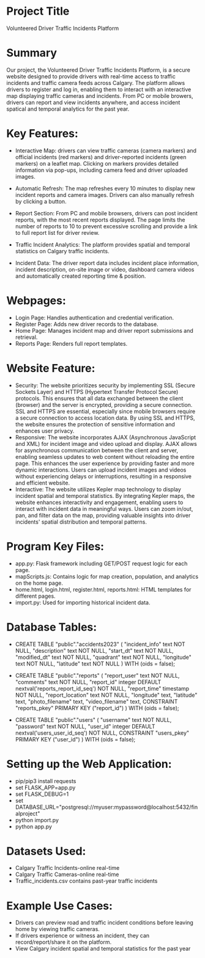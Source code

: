 

# Project Title
Volunteered Driver Traffic Incidents Platform

# Summary
Our project, the Volunteered Driver Traffic Incidents Platform, is a secure website designed to provide drivers with real-time access to traffic incidents and traffic camera feeds across Calgary. The platform allows drivers to register and log in, enabling them to interact with an interactive map displaying traffic cameras and incidents. From PC or mobile browers, drivers can report and view incidents anywhere, and access incident spatical and temporal analytics for the past year.

# Key Features:
* Interactive Map: drivers can view traffic cameras (camera markers) and official incidents (red markers) and driver-reported incidents (green markers) on a leaflet map. Clicking on markers provides detailed information via pop-ups, including camera feed and driver uploaded images.

* Automatic Refresh: The map refreshes every 10 minutes to display new incident reports and camera images. Drivers can also manually refresh by clicking a button.

* Report Section: From PC and mobile browsers, drivers can post incident reports, with the most recent reports displayed. The page limits the number of reports to 10 to prevent excessive scrolling and provide a link to full report list for driver review.

* Traffic Incident Analytics: The platform provides spatial and temporal statistics on Calgary traffic incidents.

* Incident Data: The driver report data includes incident place information, incident description, on-site image or video, dashboard camera videos and automatically created reporting time & position.

# Webpages:
* Login Page: Handles authentication and credential verification.
* Register Page: Adds new driver records to the database.
* Home Page: Manages incident map and driver report submissions and retrieval.
* Reports Page: Renders full report templates.

# Website Feature:
* Security: The website prioritizes security by implementing SSL (Secure Sockets Layer) and HTTPS (Hypertext Transfer Protocol Secure) protocols. This ensures that all data exchanged between the client (browser) and the server is encrypted, providing a secure connection. SSL and HTTPS are essential, especially since mobile browsers require a secure connection to access location data. By using SSL and HTTPS, the website ensures the protection of sensitive information and enhances user privacy.
* Responsive: The website incorporates AJAX (Asynchronous JavaScript and XML) for incident image and video upload and display. AJAX allows for asynchronous communication between the client and server, enabling seamless updates to web content without reloading the entire page. This enhances the user experience by providing faster and more dynamic interactions. Users can upload incident images and videos without experiencing delays or interruptions, resulting in a responsive and efficient website.
* Interactive: The website utilizes Kepler map technology to display incident spatial and temporal statistics. By integrating Kepler maps, the website enhances interactivity and engagement, enabling users to interact with incident data in meaningful ways. Users can zoom in/out, pan, and filter data on the map, providing valuable insights into driver incidents' spatial distribution and temporal patterns.

# Program Key Files:
* app.py: Flask framework including GET/POST request logic for each page.
* mapScripts.js: Contains logic for map creation, population, and analytics on the home page.
* home.html, login.html, register.html, reports.html: HTML templates for different pages.
* import.py: Used for importing historical incident data.

# Database Tables:
* CREATE TABLE "public"."accidents2023" (
    "incident_info" text NOT NULL,
    "description" text NOT NULL,
    "start_dt" text NOT NULL,
    "modified_dt" text NOT NULL,
    "quadrant" text NOT NULL,
    "longitude" text NOT NULL,
    "latitude" text NOT NULL
) WITH (oids = false);

* CREATE TABLE "public"."reports" (
    "report_user" text NOT NULL,
    "comments" text NOT NULL,
    "report_id" integer DEFAULT nextval('reports_report_id_seq') NOT NULL,
    "report_time" timestamp NOT NULL,
    "report_location" text NOT NULL,
    "longitude" text,
    "latitude" text,
    "photo_filename" text,
    "video_filename" text,
    CONSTRAINT "reports_pkey" PRIMARY KEY ("report_id")
) WITH (oids = false);

* CREATE TABLE "public"."users" (
    "username" text NOT NULL,
    "password" text NOT NULL,
    "user_id" integer DEFAULT nextval('users_user_id_seq') NOT NULL,
    CONSTRAINT "users_pkey" PRIMARY KEY ("user_id")
) WITH (oids = false);

# Setting up the Web Application:
* pip/pip3 install requests
* set FLASK_APP=app.py
* set FLASK_DEBUG=1
* set DATABASE_URL="postgresql://myuser:mypassword@localhost:5432/finalproject"
* python import.py
* python app.py

# Datasets Used:
* Calgary Traffic Incidents-online real-time
* Calgary Traffic Cameras-online real-time
* Traffic_incidents.csv contains past-year traffic incidents

# Example Use Cases:
* Drivers can preview road and traffic incident conditions before leaving home by viewing traffic cameras.
* If drivers experience or witness an incident, they can record/report/share it on the platform.
* View Calgary incident spatial and temporal statistics for the past year
